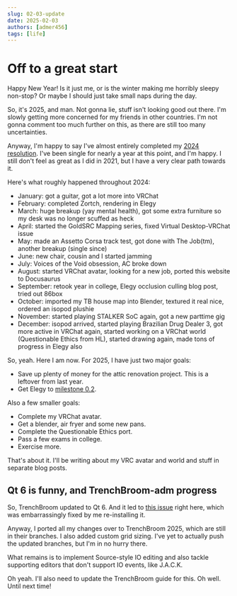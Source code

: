 ```yaml
---
slug: 02-03-update
date: 2025-02-03
authors: [admer456]
tags: [life]
---
```


# Off to a great start

Happy New Year! Is it just me, or is the winter making me horribly sleepy non-stop? Or maybe I should just take small naps during the day.

<!-- truncate -->

So, it's 2025, and man. Not gonna lie, stuff isn't looking good out there. I'm slowly getting more concerned for my friends in other countries. I'm not gonna comment too much further on this, as there are still too many uncertainties.

Anyway, I'm happy to say I've almost entirely completed my [2024 resolution](../2024/01-08-legacy_quarter1.md#8th-of-january-2024). I've been single for nearly a year at this point, and I'm happy. I still don't feel as great as I did in 2021, but I have a very clear path towards it.

Here's what roughly happened throughout 2024:
* January: got a guitar, got a lot more into VRChat
* February: completed Zortch, rendering in Elegy
* March: huge breakup (yay mental health), got some extra furniture so my desk was no longer scuffed as heck
* April: started the GoldSRC Mapping series, fixed Virtual Desktop-VRChat issue
* May: made an Assetto Corsa track test, got done with The Job(tm), another breakup (single since)
* June: new chair, cousin and I started jamming
* July: Voices of the Void obsession, AC broke down
* August: started VRChat avatar, looking for a new job, ported this website to Docusaurus
* September: retook year in college, Elegy occlusion culling blog post, tried out 86box
* October: imported my TB house map into Blender, textured it real nice, ordered an isopod plushie
* November: started playing STALKER SoC again, got a new parttime gig
* December: isopod arrived, started playing Brazilian Drug Dealer 3, got more active in VRChat again, started working on a VRChat world (Questionable Ethics from HL), started drawing again, made tons of progress in Elegy also

So, yeah. Here I am now. For 2025, I have just two major goals:
* Save up plenty of money for the attic renovation project. This is a leftover from last year.
* Get Elegy to [milestone 0.2](https://github.com/ElegyEngine/ElegyEngine/issues/18).

Also a few smaller goals:
* Complete my VRChat avatar.
* Get a blender, air fryer and some new pans.
* Complete the Questionable Ethics port.
* Pass a few exams in college.
* Exercise more.

That's about it. I'll be writing about my VRC avatar and world and stuff in separate blog posts.

## Qt 6 is funny, and TrenchBroom-adm progress

So, TrenchBroom updated to Qt 6. And it led to [this issue](https://github.com/TrenchBroom/TrenchBroom/issues/4774) right here, which was embarrassingly fixed by me re-installing it.

Anyway, I ported all my changes over to TrenchBroom 2025, which are still in their branches. I also added custom grid sizing. I've yet to actually push the updated branches, but I'm in no hurry there.

What remains is to implement Source-style IO editing and also tackle supporting editors that don't support IO events, like J.A.C.K.

Oh yeah. I'll also need to update the TrenchBroom guide for this. Oh well. Until next time!
